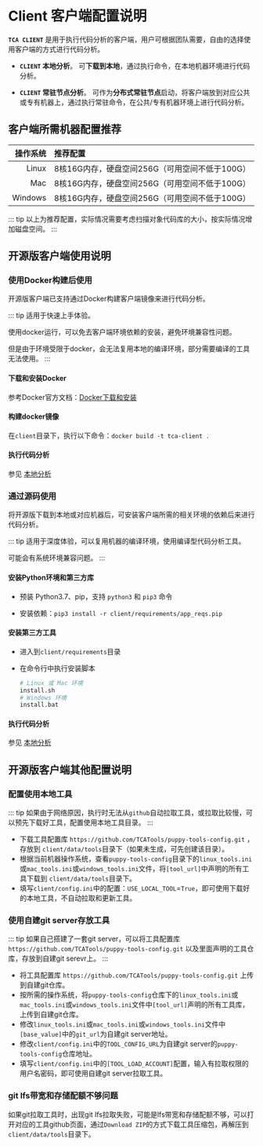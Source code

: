 # Client 客户端配置说明

**`TCA CLIENT`** 是用于执行代码分析的客户端，用户可根据团队需要，自由的选择使用客户端的方式进行代码分析。

- **`CLIENT` 本地分析**。 可**下载到本地**，通过执行命令，在本地机器环境进行代码分析。

- **`CLIENT` 常驻节点分析**。 可作为**分布式常驻节点**启动，将客户端放到对应公共或专有机器上，通过执行常驻命令，在公共/专有机器环境上进行代码分析。

## 客户端所需机器配置推荐

|   操作系统 | 推荐配置                                       |
| --------: | :------------------------------------------- |
|     Linux | 8核16G内存，硬盘空间256G（可用空间不低于100G）     |
|       Mac | 8核16G内存，硬盘空间256G（可用空间不低于100G）     |
|   Windows | 8核16G内存，硬盘空间256G（可用空间不低于100G）     |

::: tip
以上为推荐配置，实际情况需要考虑扫描对象代码库的大小，按实际情况增加磁盘空间。
:::

## 开源版客户端使用说明

### 使用Docker构建后使用

开源版客户端已支持通过Docker构建客户端镜像来进行代码分析。

::: tip
适用于快速上手体验。

使用docker运行，可以免去客户端环境依赖的安装，避免环境兼容性问题。

但是由于环境受限于docker，会无法复用本地的编译环境，部分需要编译的工具无法使用。
:::

#### 下载和安装Docker

参考Docker官方文档：[Docker下载和安装](https://docs.docker.com/get-started/)

#### 构建docker镜像

在`client`目录下，执行以下命令：`docker build -t tca-client .`

#### 执行代码分析

参见 [本地分析](本地分析.md)

### 通过源码使用

将开源版下载到本地或对应机器后，可安装客户端所需的相关环境的依赖后来进行代码分析。

::: tip
适用于深度体验，可以复用机器的编译环境，使用编译型代码分析工具。

可能会有系统环境兼容问题。
:::

#### 安装Python环境和第三方库

- 预装 Python3.7、pip，支持 `python3` 和 `pip3` 命令

- 安装依赖：`pip3 install -r client/requirements/app_reqs.pip`

#### 安装第三方工具

- 进入到`client/requirements`目录

- 在命令行中执行安装脚本

  ```bash
  # Linux 或 Mac 环境
  install.sh
  # Windows 环境
  install.bat
  ```

#### 执行代码分析

参见 [本地分析](本地分析.md)

## 开源版客户端其他配置说明

### 配置使用本地工具

::: tip
如果由于网络原因，执行时无法从`github`自动拉取工具，或拉取比较慢，可以预先下载好工具，配置使用本地工具目录。
:::

- 下载工具配置库 `https://github.com/TCATools/puppy-tools-config.git` ，存放到 `client/data/tools`目录下（如果未生成，可先创建该目录）。
- 根据当前机器操作系统，查看`puppy-tools-config`目录下的`linux_tools.ini`或`mac_tools.ini`或`windows_tools.ini`文件，将`[tool_url]`中声明的所有工具下载到 `client/data/tools`目录下。
- 填写`client/config.ini`中的配置：`USE_LOCAL_TOOL`=`True`，即可使用下载好的本地工具，不自动拉取和更新工具。

### 使用自建git server存放工具

::: tip
如果自己搭建了一套git server，可以将工具配置库 `https://github.com/TCATools/puppy-tools-config.git` 以及里面声明的工具仓库，存放到自建git serevr上。
:::

- 将工具配置库 `https://github.com/TCATools/puppy-tools-config.git` 上传到自建git仓库。
- 按所需的操作系统，将`puppy-tools-config`仓库下的`linux_tools.ini`或`mac_tools.ini`或`windows_tools.ini`文件中`[tool_url]`声明的所有工具库，上传到自建git仓库。
- 修改`linux_tools.ini`或`mac_tools.ini`或`windows_tools.ini`文件中`[base_value]`中的`git_url`为自建git server地址。
- 修改`client/config.ini`中的`TOOL_CONFIG_URL`为自建git server的`puppy-tools-config`仓库地址。
- 填写`client/config.ini`中的`[TOOL_LOAD_ACCOUNT]`配置，输入有拉取权限的用户名密码，即可使用自建git server拉取工具。

### git lfs带宽和存储配额不够问题

如果git拉取工具时，出现git lfs拉取失败，可能是lfs带宽和存储配额不够，可以打开对应的工具github页面，通过`Download ZIP`的方式下载工具压缩包，再解压到`client/data/tools`目录下。

